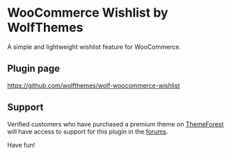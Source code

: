 # WooCommerce Wishlist by WolfThemes

A simple and lightweight wishlist feature for WooCommerce.

## Plugin page

https://github.com/wolfthemes/wolf-woocommerce-wishlist

## Support

Verified customers who have purchased a premium theme on [ThemeForest](https://wlfthm.es/tf)
will have access to support for this plugin in the [forums](https://wlfthm.es/help).

Have fun!
